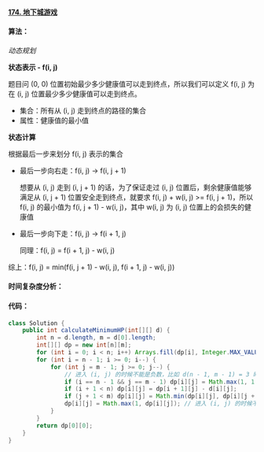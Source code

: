 #### [174. 地下城游戏](https://leetcode-cn.com/problems/dungeon-game/)

#### 算法：

*动态规划*

**状态表示 - f(i, j)**

题目问 (0, 0) 位置初始最少多少健康值可以走到终点，所以我们可以定义 f(i, j) 为在 (i, j) 位置最少多少健康值可以走到终点。

- 集合：所有从 (i, j) 走到终点的路径的集合
- 属性：健康值的最小值

**状态计算**

根据最后一步来划分 f(i, j) 表示的集合

- 最后一步向右走：f(i, j) -> f(i, j + 1)

  想要从 (i, j) 走到 (i, j + 1) 的话，为了保证走过 (i, j) 位置后，剩余健康值能够满足从 (i, j + 1) 位置安全走到终点，就要求 f(i, j) + w(i, j) >= f(i, j + 1)，所以 f(i, j) 的最小值为 f(i, j + 1) - w(i, j)，其中 w(i, j) 为 (i, j) 位置上的会损失的健康值

- 最后一步向下走：f(i, j) -> f(i + 1, j)

  同理：f(i, j) = f(i + 1, j) - w(i, j)

综上：f(i, j) = min(f(i, j + 1) - w(i, j), f(i + 1, j) - w(i, j))

#### 时间复杂度分析：



#### 代码：

```java
class Solution {
    public int calculateMinimumHP(int[][] d) {
        int n = d.length, m = d[0].length;
        int[][] dp = new int[n][m];
        for (int i = 0; i < n; i++) Arrays.fill(dp[i], Integer.MAX_VALUE);
        for (int i = n - 1; i >= 0; i--) {
            for (int j = m - 1; j >= 0; j--) {
                // 进入 (i, j) 的时候不能是负数，比如 d(n - 1, m - 1) = 3 时，f(n - 1, m - 1) = -2
                if (i == n - 1 && j == m - 1) dp[i][j] = Math.max(1, 1 - d[i][j]); 
                if (i + 1 < n) dp[i][j] = dp[i + 1][j] - d[i][j];
                if (j + 1 < m) dp[i][j] = Math.min(dp[i][j], dp[i][j + 1] - d[i][j]);
                dp[i][j] = Math.max(1, dp[i][j]); // 进入 (i, j) 的时候不能是负数
            }
        }
        return dp[0][0];
    }
}
```

